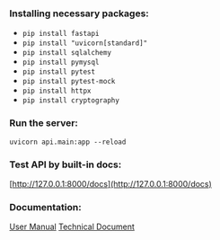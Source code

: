 ### Installing necessary packages:  
* `pip install fastapi`
* `pip install "uvicorn[standard]"`  
* `pip install sqlalchemy`  
* `pip install pymysql`
* `pip install pytest`
* `pip install pytest-mock`
* `pip install httpx`
* `pip install cryptography`
### Run the server:
`uvicorn api.main:app --reload`
### Test API by built-in docs:
[http://127.0.0.1:8000/docs](http://127.0.0.1:8000/docs)

### Documentation:
[User Manual](https://docs.google.com/document/d/19tVlgTqpjWySFz3oPv1NWs_SvuTakV38dkl1oHyjdtw/edit?usp=sharing)
[Technical Document](https://docs.google.com/document/d/1VgQm_4r2DuxO_QPe_VPkq_TJBIjgpqf04HU5tF7sj1I/edit?tab=t.0#heading=h.x1exy5v7nf03)
